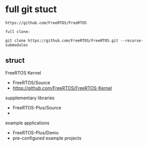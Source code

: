 # full git stuct

```
https://github.com/FreeRTOS/FreeRTOS

full clone:

git clone https://github.com/FreeRTOS/FreeRTOS.git --recurse-submodules

```


## struct

FreeRTOS Kernel
* FreeRTOS/Source
* https://github.com/FreeRTOS/FreeRTOS-Kernel

supplementary libraries
* FreeRTOS-Plus/Source
* 

example applications
* FreeRTOS-Plus/Demo
* pre-configured example projects


